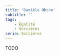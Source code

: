 ```yaml
---
title: 'Danièle Obono'
subtitle: ''
tags:
    - Égalité
    - Sorcières
serie: Sorcières
---
```


TODO
